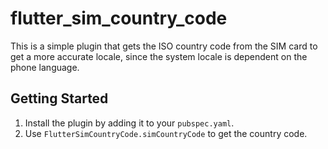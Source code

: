 # flutter_sim_country_code

This is a simple plugin that gets the ISO country code from the SIM card to get a more accurate locale, since the system locale is dependent on the phone language.

## Getting Started

1. Install the plugin by adding it to your `pubspec.yaml`.
2. Use `FlutterSimCountryCode.simCountryCode` to get the country code.
